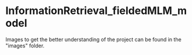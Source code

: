 # InformationRetrieval_fieldedMLM_model
Images to get the better understanding of the project can be found in the "images" folder.
